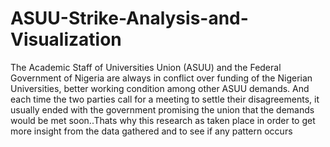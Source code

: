 # ASUU-Strike-Analysis-and-Visualization
The Academic Staff of Universities Union (ASUU) and the Federal Government of Nigeria are always in conflict over funding of the Nigerian Universities, better working condition among other ASUU demands. And each time the two parties call for a meeting to settle their disagreements, it usually ended with the government promising the union that the demands would be met soon..Thats why this research as taken place in order to get more insight from the data gathered and to see if any pattern occurs
